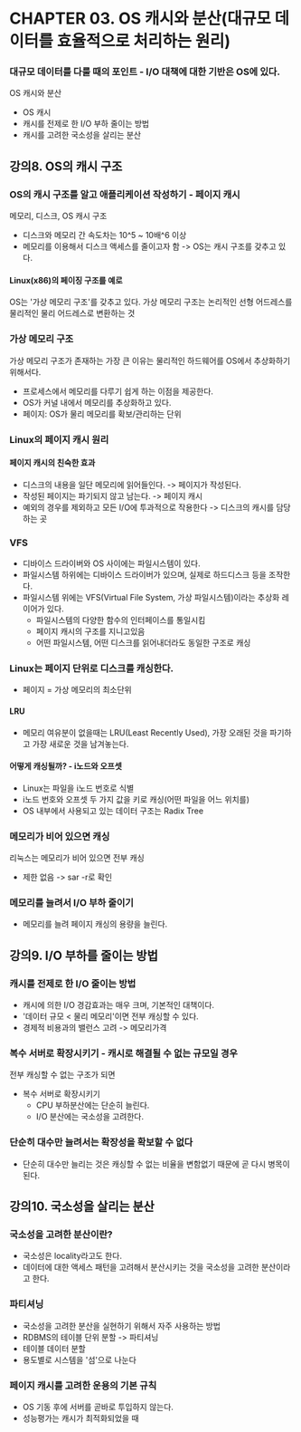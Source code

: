 # CHAPTER 03. OS 캐시와 분산(대규모 데이터를 효율적으로 처리하는 원리)

### 대규모 데이터를 다룰 때의 포인트 - I/O 대책에 대한 기반은 OS에 있다.
OS 캐시와 분산
- OS 캐시
- 캐시를 전제로 한 I/O 부하 줄이는 방법
- 캐시를 고려한 국소성을 살리는 분산

## 강의8. OS의 캐시 구조

### OS의 캐시 구조를 알고 애플리케이션 작성하기 - 페이지 캐시
메모리, 디스크, OS 캐시 구조
- 디스크와 메모리 간 속도차는 10^5 ~ 10배^6 이상
- 메모리를 이용해서 디스크 액세스를 줄이고자 함 -> OS는 캐시 구조를 갖추고 있다.

#### Linux(x86)의 페이징 구조를 예로
OS는 '가상 메모리 구조'를 갖추고 있다. 가상 메모리 구조는 논리적인 선형 어드레스를 물리적인 물리 어드레스로 변환하는 것

### 가상 메모리 구조
가상 메모리 구조가 존재하는 가장 큰 이유는 물리적인 하드웨어를 OS에서 추상화하기 위해서다.
- 프로세스에서 메모리를 다루기 쉽게 하는 이점을 제공한다.
- OS가 커널 내에서 메모리를 추상화하고 있다.
- 페이지: OS가 물리 메모리를 확보/관리하는 단위

### Linux의 페이지 캐시 원리

#### 페이지 캐시의 친숙한 효과
- 디스크의 내용을 일단 메모리에 읽어들인다. -> 페이지가 작성된다.
- 작성된 페이지는 파기되지 않고 남는다. -> 페이지 캐시
- 예외의 경우를 제외하고 모든 I/O에 투과적으로 작용한다 -> 디스크의 캐시를 담당하는 곳

### VFS
- 디바이스 드라이버와 OS 사이에는 파일시스템이 있다.
- 파일시스템 하위에는 디바이스 드라이버가 있으며, 실제로 하드디스크 등을 조작한다.
- 파일시스템 위에는 VFS(Virtual File System, 가상 파일시스템)이라는 추상화 레이어가 있다.
	- 파일시스템의 다양한 함수의 인터페이스를 통일시킴
	- 페이지 캐시의 구조를 지니고있음
	- 어떤 파일시스템, 어떤 디스크를 읽어내더라도 동일한 구조로 캐싱

### Linux는 페이지 단위로 디스크를 캐싱한다.
- 페이지 = 가상 메모리의 최소단위

#### LRU
- 메모리 여유분이 없을때는 LRU(Least Recently Used), 가장 오래된 것을 파기하고 가장 새로운 것을 남겨놓는다.

#### 어떻게 캐싱될까? - i노드와 오프셋
- Linux는 파일을 i노드 번호로 식별
- i노드 번호와 오프셋 두 가지 값을 키로 캐싱(어떤 파일을 어느 위치를)
- OS 내부에서 사용되고 있는 데이터 구조는 Radix Tree

### 메모리가 비어 있으면 캐싱
리눅스는 메모리가 비어 있으면 전부 캐싱
- 제한 없음 -> sar -r로 확인

### 메모리를 늘려서 I/O 부하 줄이기
- 메모리를 늘려 페이지 캐싱의 용량을 늘린다.

## 강의9. I/O 부하를 줄이는 방법

### 캐시를 전제로 한 I/O 줄이는 방법
- 캐시에 의한 I/O 경감효과는 매우 크며, 기본적인 대책이다.
- '데이터 규모 < 물리 메모리'이면 전부 캐싱할 수 있다.
- 경제적 비용과의 밸런스 고려 -> 메모리가격

### 복수 서버로 확장시키기 - 캐시로 해결될 수 없는 규모일 경우
전부 캐싱할 수 없는 구조가 되면
- 복수 서버로 확장시키기
	- CPU 부하분산에는 단순히 늘린다.
	- I/O 분산에는 국소성을 고려한다.

### 단순히 대수만 늘려서는 확장성을 확보할 수 없다
- 단순히 대수만 늘리는 것은 캐싱할 수 없는 비율을 변함없기 때문에 곧 다시 병목이 된다.

## 강의10. 국소성을 살리는 분산

### 국소성을 고려한 분산이란?
- 국소성은 locality라고도 한다.
- 데이터에 대한 액세스 패턴을 고려해서 분산시키는 것을 국소성을 고려한 분산이라고 한다.

### 파티셔닝
- 국소성을 고려한 분산을 실현하기 위해서 자주 사용하는 방법
- RDBMS의 테이블 단위 분할 -> 파티셔닝
- 테이블 데이터 분할
- 용도별로 시스템을 '섬'으로 나눈다

### 페이지 캐시를 고려한 운용의 기본 규칙
- OS 기동 후에 서버를 곧바로 투입하지 않는다.
- 성능평가는 캐시가 최적화되었을 때